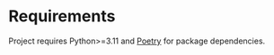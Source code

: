 # 

# Requirements 

Project requires Python>=3.11 and [Poetry](https://python-poetry.org/) for package dependencies.




